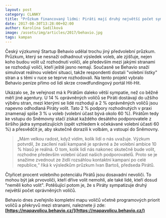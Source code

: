 ```yaml
---
layout: post
category: CLANKY
title: "Průzkum financovaný lidmi: Piráti mají druhý největší počet sympatizantů ze všech stran"
date: 2017-08-30T13:28:00+02:00
author: Karolína Sadílková
image: /assets/img/articles/2017/behavio.jpg
tags: kampan
---
```


Český výzkumný Startup Behavio udělal trochu jiný předvolební průzkum. Průzkum, který se nesnaží odhadnout výsledek voleb, ale zjišťuje, nejen koho budou volit už rozhodnutí voliči, ale především mezi jakými stranami se rozhodují voliči, kteří ještě jasno nemají. Současně se Behavio snaží simulovat reálnou volební situaci, takže respondenti dostali "volební lístky" stran a s těmi v ruce se teprve rozhodovali. Na tento projekt vybralo Behavio peníze přímo od lidí skrze crowdfundingový portál Hit-Hit. 

Ukázalo se, že veřejnost má k Pirátům daleko větší sympatie, než co běžně měří jiné agentury. U 14 % oprávněných voličů se Piráti dostávají do užšího výběru stran, mezi kterými se lidé rozhodují a 2 % oprávněných voličů jsou napevno odhodlaná Piráty volit. Tato 2 % podpory rozhodnutých v praxi znamenají spíše 3 % u voleb (volební účast bývá okolo 60 %). Pirátům tedy ke vstupu do Sněmovny stačí získat každého desátého podporovatele z širšího jádra sympatizujících (opět vzhledem k očekávané volební účasti 60 %) a přesvědčit je, aby skutečně dorazili k volbám, a vstoupí do Sněmovny. 

> „Mám velkou radost, když vidím, kolik lidí o nás uvažuje. Výzkum potvrdil, že zacílení naší kampaně je správné a že volební ambice 10 % hlasů je reálná. O tom, kolik lidí nás nakonec skutečně bude volit, rozhodne především volební účast našich podporovatelů. Proto se je snažíme zvednout ze židlí rozsáhlou kontaktní kampaní po celé republice,“ říká k výsledkům průzkum Ivan Bartoš, předseda Pirátů.

Čtyřicet procent volebního potenciálu Pirátů jsou dosavadní nevoliči. To mohou být jak prvovoliči, kteří dříve volit nemohli, ale také lidé, kteří dosud "neměli koho volit". Potěšující potom je, že s Piráty sympatizuje druhý největší počet oprávněných voličů. 

Behavio dnes zveřejnilo kompletní mapu voličů včetně programových priorit voličů a překryvů mezi stranami, naleznete ji zde: **[https://mapavolicu.behavio.cz/](https://mapavolicu.behavio.cz/)**

